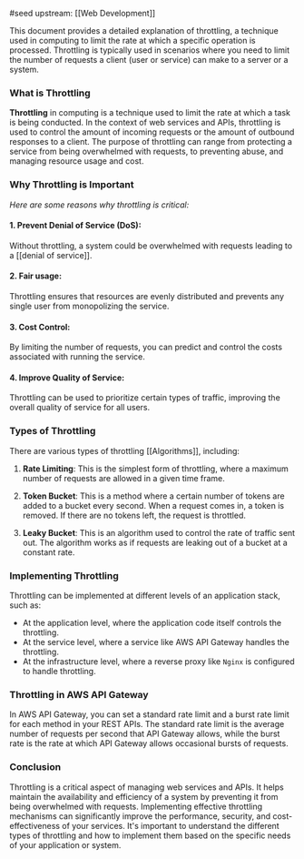#seed 
upstream: [[Web Development]]

This document provides a detailed explanation of throttling, a technique used in computing to limit the rate at which a specific operation is processed. Throttling is typically used in scenarios where you need to limit the number of requests a client (user or service) can make to a server or a system.


### What is Throttling

**Throttling** in computing is a technique used to limit the rate at which a task is being conducted. In the context of web services and APIs, throttling is used to control the amount of incoming requests or the amount of outbound responses to a client. The purpose of throttling can range from protecting a service from being overwhelmed with requests, to preventing abuse, and managing resource usage and cost.

### Why Throttling is Important

*Here are some reasons why throttling is critical:*

#### 1. **Prevent Denial of Service (DoS)**: 
Without throttling, a system could be overwhelmed with requests leading to a [[denial of service]].

#### 2. **Fair usage**: 
Throttling ensures that resources are evenly distributed and prevents any single user from monopolizing the service.

#### 3. **Cost Control**: 
By limiting the number of requests, you can predict and control the costs associated with running the service.

#### 4. **Improve Quality of Service**: 
Throttling can be used to prioritize certain types of traffic, improving the overall quality of service for all users.

### Types of Throttling

There are various types of throttling [[Algorithms]], including:

1. **Rate Limiting**: This is the simplest form of throttling, where a maximum number of requests are allowed in a given time frame.

2. **Token Bucket**: This is a method where a certain number of tokens are added to a bucket every second. When a request comes in, a token is removed. If there are no tokens left, the request is throttled.

3. **Leaky Bucket**: This is an algorithm used to control the rate of traffic sent out. The algorithm works as if requests are leaking out of a bucket at a constant rate.

### Implementing Throttling

Throttling can be implemented at different levels of an application stack, such as:

- At the application level, where the application code itself controls the throttling.
- At the service level, where a service like AWS API Gateway handles the throttling.
- At the infrastructure level, where a reverse proxy like `Nginx` is configured to handle throttling.

### Throttling in AWS API Gateway

In AWS API Gateway, you can set a standard rate limit and a burst rate limit for each method in your REST APIs. The standard rate limit is the average number of requests per second that API Gateway allows, while the burst rate is the rate at which API Gateway allows occasional bursts of requests.

### Conclusion

Throttling is a critical aspect of managing web services and APIs. It helps maintain the availability and efficiency of a system by preventing it from being overwhelmed with requests. Implementing effective throttling mechanisms can significantly improve the performance, security, and cost-effectiveness of your services. It's important to understand the different types of throttling and how to implement them based on the specific needs of your application or system.